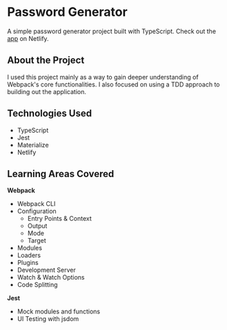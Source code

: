 # Password Generator

A simple password generator project built with TypeScript. Check out the [app]() on Netlify.

## About the Project

I used this project mainly as a way to gain deeper understanding of Webpack's core functionalities. I also focused on using a TDD approach to building out the application.

## Technologies Used

- TypeScript
- Jest
- Materialize
- Netlify

## Learning Areas Covered

**Webpack**

- Webpack CLI
- Configuration
  - Entry Points & Context
  - Output
  - Mode
  - Target
- Modules
- Loaders
- Plugins
- Development Server
- Watch & Watch Options
- Code Splitting

**Jest**

- Mock modules and functions
- UI Testing with jsdom
